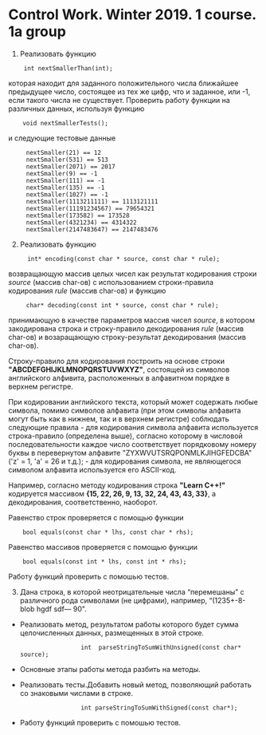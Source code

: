 
# Control Work. Winter 2019. 1 course. 1a group

1. Реализовать функцию

        int nextSmallerThan(int);

которая находит для заданного положительного числа ближайшее предыдущее число, состоящее из тех же цифр, что и заданное, или -1, если такого числа не существует. Проверить работу функции на различных данных, используя функцию
        
        void nextSmallerTests();

и следующие тестовые данные

         nextSmaller(21) == 12
         nextSmaller(531) == 513
         nextSmaller(2071) == 2017
         nextSmaller(9) == -1
         nextSmaller(111) == -1
         nextSmaller(135) == -1
         nextSmaller(1027) == -1
         nextSmaller(1113211111) == 1113121111
         nextSmaller(11191234567) == 79654321
         nextSmaller(173582) == 173528
         nextSmaller(4321234) == 4314322
         nextSmaller(2147483647) == 2147483476

2. Реализовать функцию 

         int* encoding(const char * source, const char * rule);

возвращающую массив целых чисел как результат кодирования строки *source* (массив char-ов) с использованием строки-правила кодирования *rule* (массив char-ов) и функцию

         char* decoding(const int * source, const char * rule);

принимающую в качестве параметров массив чисел *source*, в котором закодирована строка и строку-правило декодирования *rule* (массив char-ов) и возаращающую строку-результат декодирования (массив char-ов).

Строку-правило для кодирования построить на основе строки **"ABCDEFGHIJKLMNOPQRSTUVWXYZ"**, состоящей из символов английского алфивита, расположенных в алфавитном порядке в верхнем регистре. 

При кодировании английского текста, который может содержать любые символа, помимо символов алфавита (при этом символы алфавита могут быть как в нижнем, так и в верхнем регистре) соблюдать следующие правила
        - для кодирования символа алфавита используется строка-правило (определена выше), согласно которому в числовой последовательности каждое число соответствует порядковому номеру буквы в перевернутом алфавите "ZYXWVUTSRQPONMLKJIHGFEDCBA" ('z' = 1, 'a' = 26 и т.д.);
        - для кодирования символа, не являющегося символом алфавита используется его ASCII-код.

Например, согласно методу кодирования строка **"Learn C++!"** кодируется массивом **{15, 22, 26, 9, 13, 32, 24, 43, 43, 33}**, а декодирования, соответственно, наоборот.

Равенство строк проверяется с помощью функции 

        bool equals(const char * lhs, const char * rhs);

Равенство массивов проверяется с помощью функции 

        bool equals(const int * lhs, const int * rhs);
        
Работу функций проверить с помошью тестов.

3. Дана строка, в которой неотрицательные числа “перемешаны”  с различного рода символами (не цифрами), например, “(1235+-8-blob hgdf  sdf—  90". 
 - Реализовать метод, результатом работы которого будет сумма целочисленных данных, размещенных в этой строке.
                        
                        int  parseStringToSumWithUnsigned(const char* source);
                        
 - Основные этапы работы метода разбить на методы.
 - Реализовать тесты.Добавить новый метод, позволяющий работать со знаковыми числами в строке.
                        
                        int parseStringToSumWithSigned(const char*);
                        
 - Работу функций проверить с помошью тестов.

